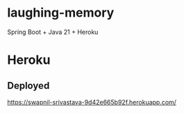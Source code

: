 # laughing-memory
Spring Boot + Java 21 + Heroku


# Heroku

## Deployed
https://swapnil-srivastava-9d42e665b92f.herokuapp.com/
